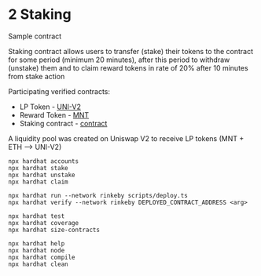 # 2 Staking
Sample contract

Staking contract allows users to transfer (stake) their tokens to the contract for some period (minimum 20 minutes), after this period to withdraw (unstake) them and to claim reward tokens in rate of 20% after 10 minutes from stake action

Participating verified contracts:
- LP Token - [UNI-V2](https://rinkeby.etherscan.io/token/0xc4926BD726c1704D6D0002eA52D5908620076BBb)
- Reward Token - [MNT](https://rinkeby.etherscan.io/token/0x08da338ec0947ac3f504abde37a7dbbc856a3ed1)
- Staking contract - [contract](https://rinkeby.etherscan.io/address/0x5e4ded7acef23e2d2fa8b7c7ab3e7df9c87b5daa)

A liquidity pool was created on Uniswap V2 to receive LP tokens (MNT + ETH --> UNI-V2)


```shell
npx hardhat accounts
npx hardhat stake
npx hardhat unstake
npx hardhat claim

npx hardhat run --network rinkeby scripts/deploy.ts
npx hardhat verify --network rinkeby DEPLOYED_CONTRACT_ADDRESS <arg>

npx hardhat test
npx hardhat coverage
npx hardhat size-contracts

npx hardhat help
npx hardhat node
npx hardhat compile
npx hardhat clean
```
